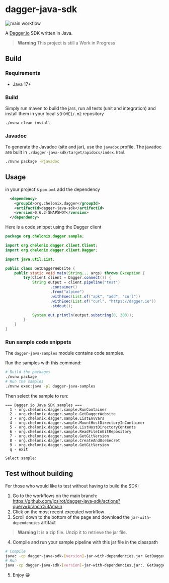 # dagger-java-sdk

![main workflow](https://github.com/jcsirot/dagger-java-sdk/actions/workflows/build.yml/badge.svg?branch=main)

A [Dagger.io](https://dagger.io) SDK written in Java.

> **Warning**
> This project is still a Work in Progress

## Build

### Requirements

- Java 17+

### Build

Simply run maven to build the jars, run all tests (unit and integration) and install them in your local `${HOME}/.m2` repository

```bash
./mvnw clean install 
```

### Javadoc

To generate the Javadoc (site and jar), use the `javadoc` profile.
The javadoc are built in `./dagger-java-sdk/target/apidocs/index.html`

```bash
./mvnw package -Pjavadoc
```

## Usage

in your project's `pom.xml` add the dependency

```xml
  <dependency>
    <groupId>org.chelonix.dagger</groupId>
    <artifactId>dagger-java-sdk</artifactId>
    <version>0.6.2-SNAPSHOT</version>
  </dependency>
```

Here is a code snippet using the Dagger client

```java
package org.chelonix.dagger.sample;

import org.chelonix.dagger.client.Client;
import org.chelonix.dagger.client.Dagger;

import java.util.List;

public class GetDaggerWebsite {
    public static void main(String... args) throws Exception {
        try(Client client = Dagger.connect()) {
            String output = client.pipeline("test")
                    .container()
                    .from("alpine")
                    .withExec(List.of("apk", "add", "curl"))
                    .withExec(List.of("curl", "https://dagger.io"))
                    .stdout();

            System.out.println(output.substring(0, 300));
        }
    }
}
```

### Run sample code snippets

The `dagger-java-samples` module contains code samples.

Run the samples with this command:

```bash
# Build the packages 
./mvnw package
# Run the samples 
./mvnw exec:java -pl dagger-java-samples
```

Then select the sample to run:
```
=== Dagger.io Java SDK samples ===
  1 - org.chelonix.dagger.sample.RunContainer
  2 - org.chelonix.dagger.sample.GetDaggerWebsite
  3 - org.chelonix.dagger.sample.ListEnvVars
  4 - org.chelonix.dagger.sample.MountHostDirectoryInContainer
  5 - org.chelonix.dagger.sample.ListHostDirectoryContents
  6 - org.chelonix.dagger.sample.ReadFileInGitRepository
  7 - org.chelonix.dagger.sample.GetGitVersion
  8 - org.chelonix.dagger.sample.CreateAndUseSecret
  9 - org.chelonix.dagger.sample.GetGitVersion
  q - exit

Select sample:
```

## Test without building

For those who would like to test without having to build the SDK:

1. Go to the workflows on the main branch: https://github.com/jcsirot/dagger-java-sdk/actions?query=branch%3Amain
2. Click on the most recent executed workflow
3. Scroll down to the bottom of the page and download the `jar-with-dependencies` artifact
> **Warning**
> It is a zip file. Unzip it to retrieve the jar file.
4. Compile and run your sample pipeline with this jar file in the classpath
```bash
# Compile
javac -cp dagger-java-sdk-[version]-jar-with-dependencies.jar GetDaggerWebsite.java
# Run
java -cp dagger-java-sdk-[version]-jar-with-dependencies.jar:. GetDaggerWebsite
```
5. Enjoy 😁